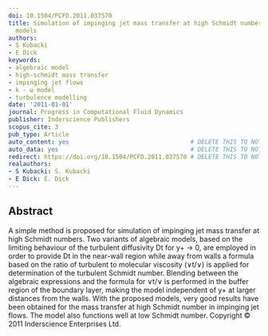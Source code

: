 ```yaml
---
doi: 10.1504/PCFD.2011.037570
title: Simulation of impinging jet mass transfer at high Schmidt number with algebraic
  models
authors:
- S Kubacki
- E Dick
keywords:
- algebraic model
- high-schmidt mass transfer
- impinging jet flows
- k - ω model
- turbulence modelling
date: '2011-01-01'
journal: Progress in Computational Fluid Dynamics
publisher: Inderscience Publishers
scopus_cite: 3
pub_type: Article
auto_content: yes                                  # DELETE THIS TO NOT AUTO GENERATE CONTENT
auto_data: yes                                     # DELETE THIS TO NOT AUTO GENERATE METADATA
redirect: https://doi.org/10.1504/PCFD.2011.037570 # DELETE THIS TO NOT REDIRECT
realauthors:
- S Kubacki: S. Kubacki
- E Dick: E. Dick
---
```



## Abstract
A simple method is proposed for simulation of impinging jet mass transfer at high Schmidt numbers. Two variants of algebraic models, based on the limiting behaviour of the turbulent diffusivity Dt for y+ → 0, are employed in order to provide Dt in the near-wall region while away from walls a formula based on the ratio of turbulent to molecular viscosity (∨t/∨) is applied for determination of the turbulent Schmidt number. Blending between the algebraic expressions and the formula for ∨t/∨ is performed in the buffer region of the boundary layer, making the model independent of y+ at larger distances from the walls. With the proposed models, very good results have been obtained for the mass transfer at high Schmidt number in impinging jet flows. The model also functions well at low Schmidt number. Copyright © 2011 Inderscience Enterprises Ltd.
